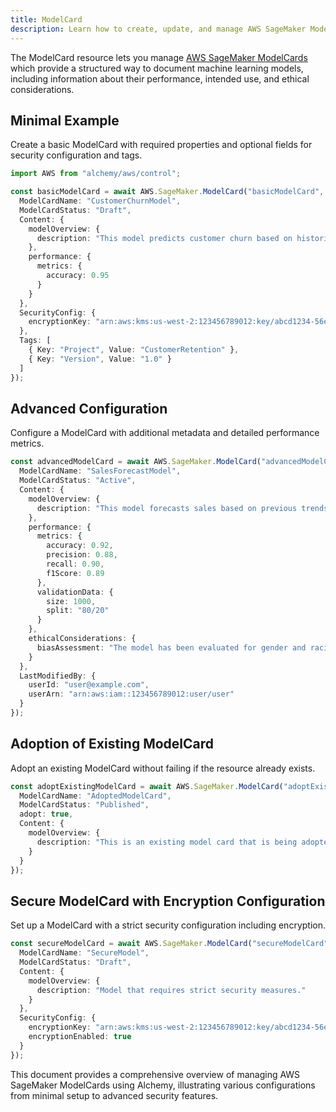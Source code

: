 ```yaml
---
title: ModelCard
description: Learn how to create, update, and manage AWS SageMaker ModelCards using Alchemy Cloud Control.
---
```


The ModelCard resource lets you manage [AWS SageMaker ModelCards](https://docs.aws.amazon.com/sagemaker/latest/userguide/) which provide a structured way to document machine learning models, including information about their performance, intended use, and ethical considerations.

## Minimal Example

Create a basic ModelCard with required properties and optional fields for security configuration and tags.

```ts
import AWS from "alchemy/aws/control";

const basicModelCard = await AWS.SageMaker.ModelCard("basicModelCard", {
  ModelCardName: "CustomerChurnModel",
  ModelCardStatus: "Draft",
  Content: {
    modelOverview: {
      description: "This model predicts customer churn based on historical data."
    },
    performance: {
      metrics: {
        accuracy: 0.95
      }
    }
  },
  SecurityConfig: {
    encryptionKey: "arn:aws:kms:us-west-2:123456789012:key/abcd1234-56ef-78gh-90ij-klmnopqrst"
  },
  Tags: [
    { Key: "Project", Value: "CustomerRetention" },
    { Key: "Version", Value: "1.0" }
  ]
});
```

## Advanced Configuration

Configure a ModelCard with additional metadata and detailed performance metrics.

```ts
const advancedModelCard = await AWS.SageMaker.ModelCard("advancedModelCard", {
  ModelCardName: "SalesForecastModel",
  ModelCardStatus: "Active",
  Content: {
    modelOverview: {
      description: "This model forecasts sales based on previous trends and seasonality."
    },
    performance: {
      metrics: {
        accuracy: 0.92,
        precision: 0.88,
        recall: 0.90,
        f1Score: 0.89
      },
      validationData: {
        size: 1000,
        split: "80/20"
      }
    },
    ethicalConsiderations: {
      biasAssessment: "The model has been evaluated for gender and racial bias."
    }
  },
  LastModifiedBy: {
    userId: "user@example.com",
    userArn: "arn:aws:iam::123456789012:user/user"
  }
});
```

## Adoption of Existing ModelCard

Adopt an existing ModelCard without failing if the resource already exists.

```ts
const adoptExistingModelCard = await AWS.SageMaker.ModelCard("adoptExistingModelCard", {
  ModelCardName: "AdoptedModelCard",
  ModelCardStatus: "Published",
  adopt: true,
  Content: {
    modelOverview: {
      description: "This is an existing model card that is being adopted."
    }
  }
});
```

## Secure ModelCard with Encryption Configuration

Set up a ModelCard with a strict security configuration including encryption.

```ts
const secureModelCard = await AWS.SageMaker.ModelCard("secureModelCard", {
  ModelCardName: "SecureModel",
  ModelCardStatus: "Draft",
  Content: {
    modelOverview: {
      description: "Model that requires strict security measures."
    }
  },
  SecurityConfig: {
    encryptionKey: "arn:aws:kms:us-west-2:123456789012:key/abcd1234-56ef-78gh-90ij-klmnopqrst",
    encryptionEnabled: true
  }
});
``` 

This document provides a comprehensive overview of managing AWS SageMaker ModelCards using Alchemy, illustrating various configurations from minimal setup to advanced security features.